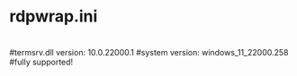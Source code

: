 # rdpwrap.ini
#
#termsrv.dll version: 10.0.22000.1
#system version: windows_11_22000.258
#fully supported!

